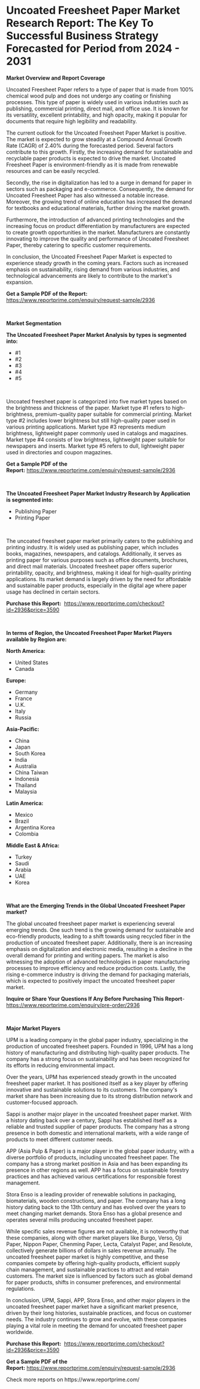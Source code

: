 <p><h1>Uncoated Freesheet Paper Market Research Report: The Key To Successful Business Strategy Forecasted for Period from 2024 - 2031</h1></p><p><strong>Market Overview and Report Coverage</strong></p>
<p><p>Uncoated Freesheet Paper refers to a type of paper that is made from 100% chemical wood pulp and does not undergo any coating or finishing processes. This type of paper is widely used in various industries such as publishing, commercial printing, direct mail, and office use. It is known for its versatility, excellent printability, and high opacity, making it popular for documents that require high legibility and readability.</p><p>The current outlook for the Uncoated Freesheet Paper Market is positive. The market is expected to grow steadily at a Compound Annual Growth Rate (CAGR) of 2.40% during the forecasted period. Several factors contribute to this growth. Firstly, the increasing demand for sustainable and recyclable paper products is expected to drive the market. Uncoated Freesheet Paper is environment-friendly as it is made from renewable resources and can be easily recycled.</p><p>Secondly, the rise in digitalization has led to a surge in demand for paper in sectors such as packaging and e-commerce. Consequently, the demand for Uncoated Freesheet Paper has also witnessed a notable increase. Moreover, the growing trend of online education has increased the demand for textbooks and educational materials, further driving the market growth.</p><p>Furthermore, the introduction of advanced printing technologies and the increasing focus on product differentiation by manufacturers are expected to create growth opportunities in the market. Manufacturers are constantly innovating to improve the quality and performance of Uncoated Freesheet Paper, thereby catering to specific customer requirements.</p><p>In conclusion, the Uncoated Freesheet Paper Market is expected to experience steady growth in the coming years. Factors such as increased emphasis on sustainability, rising demand from various industries, and technological advancements are likely to contribute to the market's expansion.</p></p>
<p><strong>Get a Sample PDF of the Report:</strong> <a href="https://www.reportprime.com/enquiry/request-sample/2936">https://www.reportprime.com/enquiry/request-sample/2936</a></p>
<p>&nbsp;</p>
<p><strong>Market Segmentation</strong></p>
<p><strong>The Uncoated Freesheet Paper Market Analysis by types is segmented into:</strong></p>
<p><ul><li>#1</li><li>#2</li><li>#3</li><li>#4</li><li>#5</li></ul></p>
<p>&nbsp;</p>
<p><p>Uncoated freesheet paper is categorized into five market types based on the brightness and thickness of the paper. Market type #1 refers to high-brightness, premium-quality paper suitable for commercial printing. Market type #2 includes lower brightness but still high-quality paper used in various printing applications. Market type #3 represents medium brightness, lightweight paper commonly used in catalogs and magazines. Market type #4 consists of low brightness, lightweight paper suitable for newspapers and inserts. Market type #5 refers to dull, lightweight paper used in directories and coupon magazines.</p></p>
<p><strong>Get a Sample PDF of the Report:</strong>&nbsp;<a href="https://www.reportprime.com/enquiry/request-sample/2936">https://www.reportprime.com/enquiry/request-sample/2936</a></p>
<p>&nbsp;</p>
<p><strong>The Uncoated Freesheet Paper Market Industry Research by Application is segmented into:</strong></p>
<p><ul><li>Publishing Paper</li><li>Printing Paper</li></ul></p>
<p>&nbsp;</p>
<p><p>The uncoated freesheet paper market primarily caters to the publishing and printing industry. It is widely used as publishing paper, which includes books, magazines, newspapers, and catalogs. Additionally, it serves as printing paper for various purposes such as office documents, brochures, and direct mail materials. Uncoated freesheet paper offers superior printability, opacity, and brightness, making it ideal for high-quality printing applications. Its market demand is largely driven by the need for affordable and sustainable paper products, especially in the digital age where paper usage has declined in certain sectors.</p></p>
<p><strong>Purchase this Report:</strong>&nbsp; <a href="https://www.reportprime.com/checkout?id=2936&price=3590">https://www.reportprime.com/checkout?id=2936&price=3590</a></p>
<p>&nbsp;</p>
<p><strong>In terms of Region, the Uncoated Freesheet Paper Market Players available by Region are:</strong></p>
<p>
    <p> <strong> North America: </strong>
        <ul>
            <li>United States</li>
            <li>Canada</li>
        </ul>
        </p> 
    <p> <strong> Europe: </strong>
        <ul>
            <li>Germany</li>
            <li>France</li>
            <li>U.K.</li>
            <li>Italy</li>
            <li>Russia</li>
        </ul>
        </p> 
    <p> <strong> Asia-Pacific: </strong>
        <ul>
            <li>China</li>
            <li>Japan</li>
            <li>South Korea</li>
            <li>India</li>
            <li>Australia</li>
            <li>China Taiwan</li>
            <li>Indonesia</li>
            <li>Thailand</li>
            <li>Malaysia</li>
        </ul>
        </p> 
    <p> <strong> Latin America: </strong>
        <ul>
            <li>Mexico</li>
            <li>Brazil</li>
            <li>Argentina Korea</li>
            <li>Colombia</li>
        </ul>
        </p> 
    <p> <strong> Middle East & Africa: </strong>
        <ul>
            <li>Turkey</li>
            <li>Saudi</li>
            <li>Arabia</li>
            <li>UAE</li>
            <li>Korea</li>
        </ul>
    </p>
    </p>
<p>&nbsp;</p>
<p><strong>What are the Emerging Trends in the Global Uncoated Freesheet Paper market?</strong></p>
<p><p>The global uncoated freesheet paper market is experiencing several emerging trends. One such trend is the growing demand for sustainable and eco-friendly products, leading to a shift towards using recycled fiber in the production of uncoated freesheet paper. Additionally, there is an increasing emphasis on digitalization and electronic media, resulting in a decline in the overall demand for printing and writing papers. The market is also witnessing the adoption of advanced technologies in paper manufacturing processes to improve efficiency and reduce production costs. Lastly, the rising e-commerce industry is driving the demand for packaging materials, which is expected to positively impact the uncoated freesheet paper market.</p></p>
<p><strong>Inquire or Share Your Questions If Any Before Purchasing This Report</strong>- <a href="https://www.reportprime.com/enquiry/pre-order/2936">https://www.reportprime.com/enquiry/pre-order/2936</a></p>
<p>&nbsp;</p>
<p><strong>Major Market Players</strong></p>
<p><p>UPM is a leading company in the global paper industry, specializing in the production of uncoated freesheet papers. Founded in 1996, UPM has a long history of manufacturing and distributing high-quality paper products. The company has a strong focus on sustainability and has been recognized for its efforts in reducing environmental impact.</p><p>Over the years, UPM has experienced steady growth in the uncoated freesheet paper market. It has positioned itself as a key player by offering innovative and sustainable solutions to its customers. The company's market share has been increasing due to its strong distribution network and customer-focused approach.</p><p>Sappi is another major player in the uncoated freesheet paper market. With a history dating back over a century, Sappi has established itself as a reliable and trusted supplier of paper products. The company has a strong presence in both domestic and international markets, with a wide range of products to meet different customer needs.</p><p>APP (Asia Pulp & Paper) is a major player in the global paper industry, with a diverse portfolio of products, including uncoated freesheet paper. The company has a strong market position in Asia and has been expanding its presence in other regions as well. APP has a focus on sustainable forestry practices and has achieved various certifications for responsible forest management.</p><p>Stora Enso is a leading provider of renewable solutions in packaging, biomaterials, wooden constructions, and paper. The company has a long history dating back to the 13th century and has evolved over the years to meet changing market demands. Stora Enso has a global presence and operates several mills producing uncoated freesheet paper.</p><p>While specific sales revenue figures are not available, it is noteworthy that these companies, along with other market players like Burgo, Verso, Oji Paper, Nippon Paper, Chenming Paper, Lecta, Catalyst Paper, and Resolute, collectively generate billions of dollars in sales revenue annually. The uncoated freesheet paper market is highly competitive, and these companies compete by offering high-quality products, efficient supply chain management, and sustainable practices to attract and retain customers. The market size is influenced by factors such as global demand for paper products, shifts in consumer preferences, and environmental regulations.</p><p>In conclusion, UPM, Sappi, APP, Stora Enso, and other major players in the uncoated freesheet paper market have a significant market presence, driven by their long histories, sustainable practices, and focus on customer needs. The industry continues to grow and evolve, with these companies playing a vital role in meeting the demand for uncoated freesheet paper worldwide.</p></p>
<p><strong>Purchase this Report:</strong>&nbsp;&nbsp;<a href="https://www.reportprime.com/checkout?id=2936&price=3590">https://www.reportprime.com/checkout?id=2936&price=3590</a></p>
<p></p>
<p><strong>Get a Sample PDF of the Report:</strong>&nbsp;<a href="https://www.reportprime.com/enquiry/request-sample/2936">https://www.reportprime.com/enquiry/request-sample/2936</a></p>
<p>Check more reports on https://www.reportprime.com/</p>